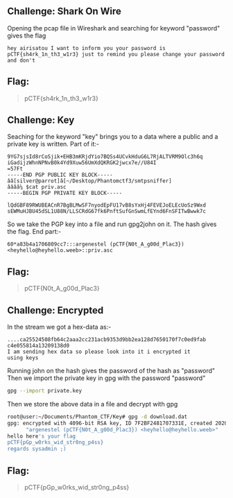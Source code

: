 ## Challenge: Shark On Wire

Opening the pcap file in Wireshark and searching for keyword "password" gives the flag
```
hey airisatou I want to inform you your password is pCTF{sh4rk_1n_th3_w1r3} just to remind you please change your password and don't
```
## Flag:
>pCTF{sh4rk_1n_th3_w1r3}

## Challenge: Key

Seaching for the keyword "key" brings you to a data where a public and a private key is written. Part of it:-
```
9YG7sjsId8rCoSjik+EHB3mKRjdYio7BQSs4UCvkHduG6L7RjALTVRM9Olc3h6q
iGadijzWhnNPNvB0k4Yd9Xuw56UmXdQKRGK2jwcx7e//U84I
=57Ft
-----END PGP PUBLIC KEY BLOCK-----
ââ[silver@parrot]â[~/Desktop/Phantomctf3/smtpsniffer]
ââââ¼ $cat priv.asc 
-----BEGIN PGP PRIVATE KEY BLOCK-----

lQdGBF89RWUBEACnR7BgBLMwSF7nyodEpFU17vB8sYxHj4FEVEJoELEcUoSz9Wxd
sEWMuHJBU45dSL1U88N/LLSCRdG67fk6PnftSufGnSwmLfEYnd6FnSFITwBwwk7c
```
So we take the PGP key into a file and run gpg2john on it. The hash gives the flag. End part:-
```
60*a83b4a1706809cc7:::argenestel (pCTF{N0t_A_g00d_Plac3}) <heyhello@heyhello.weeb>::priv.asc
```
## Flag:
>pCTF{N0t_A_g00d_Plac3}

## Challenge: Encrypted

In the stream we got a hex-data as:-
```
....ca25524508fb64c2aaa2cc231acb9353d9bb2ea128d7650170f7c0ed9fab
c4e055814a13209138d0
I am sending hex data so please look into it i encrypted it
using keys

```
Running john on the hash gives the password of the hash as "password"
Then we import the private key in gpg with the password "password"
```bash
gpg --import private.key
```
Then we store the above data in a file and decrypt with gpg
```bash
root@user:~/Documents/Phantom_CTF/Key# gpg -d download.dat 
gpg: encrypted with 4096-bit RSA key, ID 7F2BF2481707331E, created 2020-08-19
      "argenestel (pCTF{N0t_A_g00d_Plac3}) <heyhello@heyhello.weeb>"
hello here's your flag
pCTF{pGp_w0rks_wid_str0ng_p4ss}
regards sysadmin ;)
```
## Flag:
>pCTF{pGp_w0rks_wid_str0ng_p4ss}
